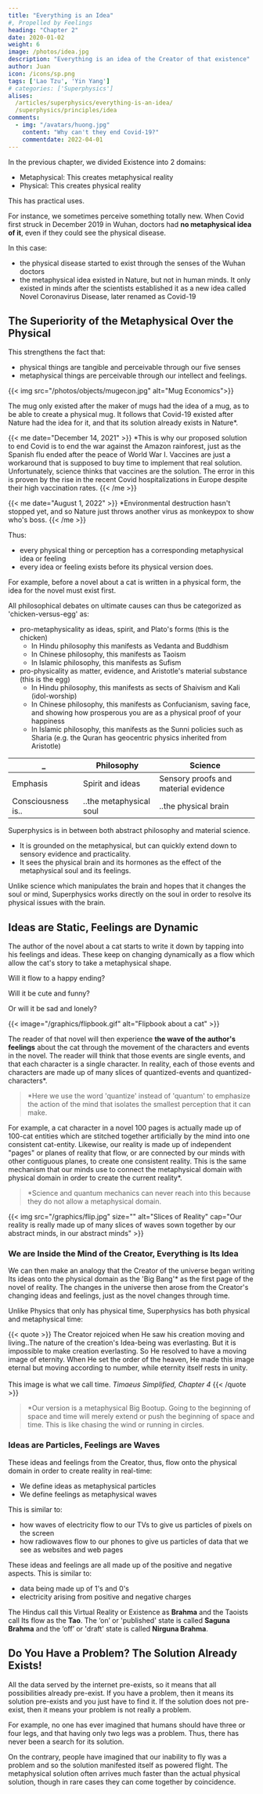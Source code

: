 ```yaml
---
title: "Everything is an Idea"
#, Propelled by Feelings
heading: "Chapter 2"
date: 2020-01-02
weight: 6
image: /photos/idea.jpg
description: "Everything is an idea of the Creator of that existence"
author: Juan
icon: /icons/sp.png
tags: ['Lao Tzu', 'Yin Yang']
# categories: ['Superphysics']
alises:
  /articles/superphysics/everything-is-an-idea/
  /superphysics/principles/idea
comments:
  - img: "/avatars/huong.jpg"
    content: "Why can't they end Covid-19?"
    commentdate: 2022-04-01   
---
```



In the previous chapter, we divided Existence into 2 domains:
- Metaphysical: This creates metaphysical reality
- Physical: This creates physical reality

This has practical uses. 

For instance, we sometimes perceive something totally new. When Covid first struck in December 2019 in Wuhan, doctors had **no metaphysical idea of it**, even if they could see the physical disease. 

In this case: 
- the physical disease started to exist through the senses of the Wuhan doctors
- the metaphysical idea existed in Nature, but not in human minds. It only existed in minds after the scientists established it as a new idea called Novel Coronavirus Disease, later renamed as Covid-19


## The Superiority of the Metaphysical Over the Physical

This strengthens the fact that:
- physical things are tangible and perceivable through our five senses
- metaphysical things are perceivable through our intellect and feelings.

{{< img src="/photos/objects/mugecon.jpg" alt="Mug Economics">}}

The mug only existed after the maker of mugs had the idea of a mug, as to be able to create a physical mug. It follows that Covid-19 existed after Nature had the idea for it, and that its solution already exists in Nature*.


{{< me date="December 14, 2021" >}}
*This is why our proposed solution to end Covid is to end the war against the Amazon rainforest, just as the Spanish flu ended after the peace of World War I. Vaccines are just a workaround that is supposed to buy time to implement that real solution. Unfortunately, science thinks that vaccines are the solution. The error in this is proven by the rise in the recent Covid hospitalizations in Europe despite their high vaccination rates. 
{{< /me >}}


{{< me date="August 1, 2022" >}}
*Environmental destruction hasn't stopped yet, and so Nature just throws another virus as monkeypox to show who's boss. 
{{< /me >}}


Thus:
- every physical thing or perception has a corresponding metaphysical idea or feeling
- every idea or feeling exists before its physical version does.

For example, before a novel about a cat is written in a physical form, the idea for the novel must exist first. 

All philosophical debates on ultimate causes can thus be categorized as 'chicken-versus-egg' as:
- pro-metaphysicality as ideas, spirit, and Plato's forms (this is the chicken)
  - In Hindu philosophy this manifests as Vedanta and Buddhism
  - In Chinese philosophy, this manifests as Taoism 
  - In Islamic philosophy, this manifests as Sufism
- pro-physicality as matter, evidence, and Aristotle's material substance (this is the egg)
  - In Hindu philosophy, this manifests as sects of Shaivism and Kali (idol-worship)
  - In Chinese philosophy, this manifests as Confucianism, saving face, and showing how prosperous you are as a physical proof of your happiness
  - In Islamic philosophy, this manifests as the Sunni policies such as Sharia (e.g. the Quran has geocentric physics inherited from Aristotle)  


_ | Philosophy | Science
--- | --- | --- 
Emphasis | Spirit and ideas | Sensory proofs and material evidence
Consciousness is.. | ..the metaphysical soul | ..the physical brain 

Superphysics is in between both abstract philosophy and material science.
- It is grounded on the metaphysical, but can quickly extend down to sensory evidence and practicality. 
- It sees the physical brain and its hormones as the effect of the metaphysical soul and its feelings. 

Unlike science which manipulates the brain and hopes that it changes the soul or mind, Superphysics works directly on the soul in order to resolve its physical issues with the brain.


<!-- ## Tap into your feelings, the deeper the better -->

## Ideas are Static, Feelings are Dynamic

The author of the novel about a cat starts to write it down by tapping into his feelings and ideas. These keep on changing dynamically as a flow which allow the cat's story to take a metaphysical shape. 

Will it flow to a happy ending? 

Will it be cute and funny? 

Or will it be sad and lonely?    

<!-- The changing flow of ideas and feelings of the author about the cat then lead to actual changes to the physical written novel.  -->

{{< image="/graphics/flipbook.gif" alt="Flipbook about a cat" >}}


The reader of that novel will then experience **the wave of the author's feelings** about the cat through the movement of the characters and events in the novel. The reader will think that those events are single events, and that each character is a single character. In reality, each of those events and characters are made up of many slices of quantized-events and quantized-characters*.

> *Here we use the word 'quantize' instead of 'quantum' to emphasize the action of the mind that isolates the smallest perception that it can make.


For example, a cat character in a novel 100 pages is actually made up of 100-cat entities which are stitched together artificially by the mind into one consistent cat-entity. Likewise, our reality is made up of independent "pages" or planes of reality that flow, or are connected by our minds with other contiguous planes, to create one consistent reality. This is the same mechanism that our minds use to connect the metaphysical domain with physical domain in order to create the current reality*.


> *Science and quantum mechanics can never reach into this because they do not allow a metaphysical domain.



{{< img src="/graphics/flip.jpg" size="" alt="Slices of Reality" cap="Our reality is really made up of many slices of waves sown together by our abstract minds, in our abstract minds" >}}


<!-- a website must be coded first before it actually exists as a physical website, deployed by its developer. But before the web developer codes the website, he must first have the idea for it. The flow of his changing ideas and feelings about the website then influence the changes to the code which then changes the actual website.  -->


### We are Inside the Mind of the Creator, Everything is Its Idea

We can then make an analogy that the Creator of the universe began writing Its ideas onto the physical domain as the 'Big Bang'* as the first page of the novel of reality. The changes in the universe then arose from the Creator's changing ideas and feelings, just as the novel changes through time.

Unlike Physics that only has physical time, Superphysics has both physical and metaphysical time:

{{< quote >}}
The Creator rejoiced when He saw his creation moving and living..The nature of the creation's Idea-being was everlasting. But it is impossible to make creation everlasting. So He resolved to have a moving image of eternity. When He set the order of the heaven, He made this image eternal but moving according to number, while eternity itself rests in unity. 
<br><br>
This image is what we call time.
<cite>Timaeus Simplified, Chapter 4</cite>
{{< /quote >}}


> *Our version is a metaphysical Big Bootup. Going to the beginning of space and time will merely extend or push the beginning of space and time. This is like chasing the wind or running in circles. 



### Ideas are Particles, Feelings are Waves

These ideas and feelings from the Creator, thus, flow onto the physical domain in order to create reality in real-time:

- We define ideas as metaphysical particles
- We define feelings as metaphysical waves

This is similar to:

- how waves of electricity flow to our TVs to give us particles of pixels on the screen
- how radiowaves flow to our phones to give us particles of data that we see as websites and web pages 

These ideas and feelings are all made up of the positive and negative aspects. This is similar to:

- data being made up of 1's and 0's
- electricity arising from positive and negative charges

<!-- -  and all novels have text and blank spaces.  -->

<!-- The Big Bang is therefore the universe booting up to create real things that are ultimately based on metaphysical ideas.  -->

The Hindus call this Virtual Reality or Existence as **Brahma** and the Taoists call Its flow as the **Tao**. The ‘on’ or 'published' state is called **Saguna Brahma** and the ‘off’ or 'draft' state is called **Nirguna Brahma**. 


## Do You Have a Problem? The Solution Already Exists!

All the data served by the internet pre-exists, so it means that all possibilities already pre-exist. If you have a problem, then it means its solution pre-exists and you just have to find it. If the solution does not pre-exist, then it means your problem is not really a problem. 

For example, no one has ever imagined that humans should have three or four legs, and that having only two legs was a problem. Thus, there has never been a search for its solution. 

On the contrary, people have imagined that our inability to fly was a problem and so the solution manifested itself as powered flight. The metaphysical solution often arrives much faster than the actual physical solution, though in rare cases they can come together by coincidence.

